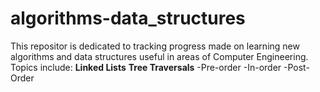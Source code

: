 # algorithms-data_structures
This repositor is dedicated to tracking progress made on learning new algorithms and data structures useful in areas of Computer Engineering. 
Topics include: 
**Linked Lists**
**Tree Traversals**
  -Pre-order
  -In-order
  -Post-Order
